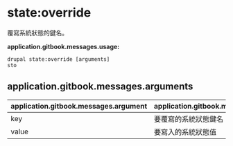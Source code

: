 # state:override
覆寫系統狀態的鍵名。

**application.gitbook.messages.usage:**
```
drupal state:override [arguments]
sto
```

## application.gitbook.messages.arguments
application.gitbook.messages.argument | application.gitbook.messages.details
---------|-------------
key | 要覆寫的系統狀態鍵名
value | 要寫入的系統狀態值
